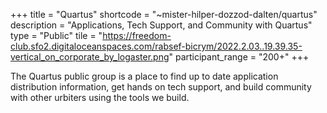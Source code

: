 +++
title = "Quartus"
shortcode = "~mister-hilper-dozzod-dalten/quartus"
description = "Applications, Tech Support, and Community with Quartus"
type = "Public"
tile = "https://freedom-club.sfo2.digitaloceanspaces.com/rabsef-bicrym/2022.2.03..19.39.35-vertical_on_corporate_by_logaster.png"
participant_range = "200+"
+++

The Quartus public group is a place to find up to date application distribution information, get hands on tech support, and build community with other urbiters using the tools we build. 
